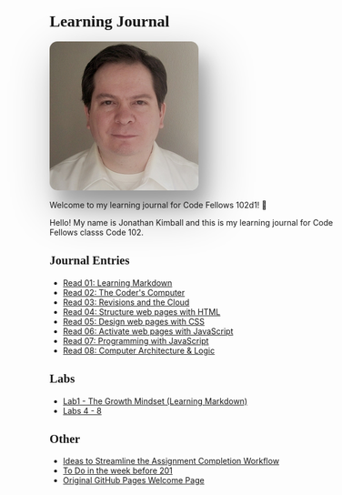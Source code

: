 # Learning Journal

<head>
  <meta name="theme-color" content="#A4A1A6">
  <!-- <meta name="theme-color" content="#8C5627"> -->
  <!--meta name="theme-color" content="#f60"-->
  <link href="https://fonts.googleapis.com/css?family=Inconsolata|Merriweather|Alegreya|Roboto+Condensed|Permanent+Marker" rel="stylesheet">
  <link rel="apple-touch-icon" sizes="180x180" href="/apple-touch-icon.png?v=3">
  <link rel="icon" type="image/png" sizes="32x32" href="/favicon-32x32.png?v=3">
  <link rel="icon" type="image/png" sizes="16x16" href="/favicon-16x16.png?v=3">
  <link rel="manifest" href="/site.webmanifest">
</head>

<style type="text/css">
    img {
        box-shadow: 1em 2em 6em 0em rgba(0, 0, 0, 0.3),  1em 2em 2em 0em rgba(0, 0, 0, 0.2);
        border-radius:  1em;
    }

    h1,h2 { font-family: 'Permanent Marker'; }
</Style>

![Me](images/IMG_20140428_181836_447_cropped.png)

Welcome to my learning journal for Code Fellows 102d1! :notebook:

Hello! My name is Jonathan Kimball and this is my learning journal for Code Fellows classs Code 102.

## Journal Entries

- [Read 01: Learning Markdown](read01)
- [Read 02: The Coder's Computer](read02-editor-and-cli)
- [Read 03: Revisions and the Cloud](read03-git)
- [Read 04: Structure web pages with HTML](read04-structure-web-pages-with-html)
- [Read 05: Design web pages with CSS](read05-design-web-pages-with-css)
- [Read 06: Activate web pages with JavaScript](read06-activate-web-pages-with-javascript)
- [Read 07: Programming with JavaScript](Read7)
- [Read 08: Computer Architecture & Logic](read08)

## Labs

- [Lab1 - The Growth Mindset (Learning Markdown)](Lab1)
- [Labs 4 - 8](Lab4)

## Other

- [Ideas to Streamline the Assignment Completion Workflow](workflow-ideas)
- [To Do in the week before 201](TODO)
- [Original GitHub Pages Welcome Page](SampleWelcome)
